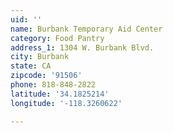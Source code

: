 ```yaml
---
uid: ''
name: Burbank Temporary Aid Center
category: Food Pantry
address_1: 1304 W. Burbank Blvd.
city: Burbank
state: CA
zipcode: '91506'
phone: 818-848-2822
latitude: '34.1825214'
longitude: '-118.3260622'

---
```

